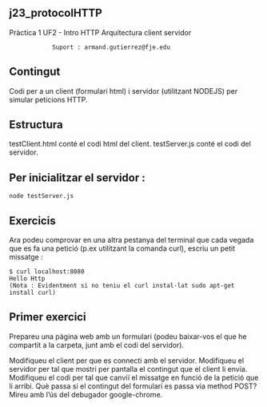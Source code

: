 ## j23_protocolHTTP

                                                   
Pràctica 1 UF2 - Intro HTTP Arquitectura client servidor     
                                                   
                Suport : armand.gutierrez@fje.edu  

## Contingut
Codi per a un client (formulari html) i servidor (utilitzant NODEJS) per simular peticions HTTP.

## Estructura
testClient.html conté el codi html del client.
testServer.js conté el codi del servidor.

## Per inicialitzar el servidor :
	node testServer.js

## Exercicis
Ara podeu comprovar en una altra pestanya del terminal que cada vegada que es fa una petició (p.ex utilitzant la comanda curl), escriu un petit missatge :

	$ curl localhost:8080
	Hello Http
	(Nota : Evidentment si no teniu el curl instal·lat sudo apt-get install curl)

## Primer exercici
Prepareu una pàgina web amb un formulari (podeu baixar-vos el que he compartit a la carpeta, junt amb el codi del servidor).

Modifiqueu el client per que es connecti amb el servidor.
Modifiqueu el servidor per tal que mostri per pantalla el contingut que el client li envia.
Modifiqueu el codi per tal que canviï el missatge en funció de la petició que li arribi.
Què passa si el contingut del formulari es passa via method POST? Mireu amb l’ús del debugador google-chrome.


